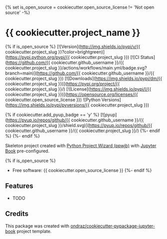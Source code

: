 {% set is_open_source = cookiecutter.open_source_license != 'Not open source' -%}
# {{ cookiecutter.project_name }}

{% if is_open_source %}
[![Version](http://img.shields.io/pypi/v/{{ cookiecutter.project_slug }}?color=brightgreen)](https://pypi.python.org/pypi/{{ cookiecutter.project_slug }})
[![CI Status](https://github.com/{{ cookiecutter.github_username }}/{{ cookiecutter.project_slug }}/actions/workflows/main.yml/badge.svg?branch=main)](https://github.com/{{ cookiecutter.github_username }}/{{ cookiecutter.project_slug }})
[![Downloads](https://img.shields.io/pypi/dm/{{ cookiecutter.project_slug }})](https://pypi.org/project/{{ cookiecutter.project_slug }}/)
[![License](https://img.shields.io/pypi/l/{{ cookiecutter.project_slug }})](https://opensource.org/licenses/{{ cookiecutter.open_source_license }})
![Python Versions](https://img.shields.io/pypi/pyversions/{{ cookiecutter.project_slug }})

{% if cookiecutter.add_pyup_badge == 'y' %}
[![pyup](https://pyup.io/repos/github/{{ cookiecutter.github_username }}/{{ cookiecutter.project_slug }}/shield.svg)](https://pyup.io/repos/github/{{ cookiecutter.github_username }}/{{ cookiecutter.project_slug }}/)
{%- endif %}
{%- endif %}

Skeleton project created with [Python Project Wizard (ppwjb)](https://github.com/ondraz/cookiecutter-pypackage-jupyter-book) with [Jupyter Book](https://jupyterbook.org/) pre-configured.

{% if is_open_source %}
* Free software: {{ cookiecutter.open_source_license }}
{%- endif %}

## Features

* TODO

## Credits

This package was created with [ondraz/cookiecutter-pypackage-jupyter-book](https://github.com/ondraz/cookiecutter-pypackage-jupyter-book) project template.

